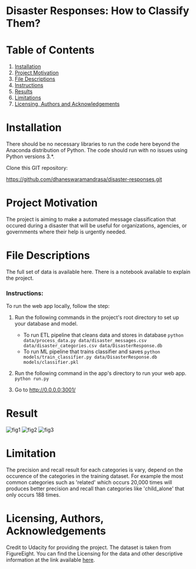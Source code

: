 # Disaster Responses: How to Classify Them?

# Table of Contents

1. [Installation](#ins)
2. [Project Motivation](#pro)
3. [File Descriptions](#fil)
4. [Instructions](#itr)
5. [Results](#res)
6. [Limitations](#lim)
7. [Licensing, Authors and Acknowledgements](#lic)

<a name="ins"></a>
# Installation

There should be no necessary libraries to run the code here beyond the Anaconda distribution of Python. The code should run with no issues using Python versions 3.*. 

Clone this GIT repository:

https://github.com/dhaneswaramandrasa/disaster-responses.git

<a name="pro"></a>
# Project Motivation

The project is aiming to make a automated message classification that occured during a disaster that will be useful for organizations, agencies, or governments where their help is urgently needed.

<a name="fil"></a>
# File Descriptions

The full set of data is available here. There is a notebook available to explain the project.

<a name="itr"></a>
### Instructions:

To run the web app locally, follow the step:

1. Run the following commands in the project's root directory to set up your database and model.

    - To run ETL pipeline that cleans data and stores in database
        `python data/process_data.py data/disaster_messages.csv data/disaster_categories.csv data/DisasterResponse.db`
    - To run ML pipeline that trains classifier and saves
        `python models/train_classifier.py data/DisasterResponse.db models/classifier.pkl`

2. Run the following command in the app's directory to run your web app.
    `python run.py`

3. Go to http://0.0.0.0:3001/

<a name="res"></a>
# Result
![fig1](https://github.com/dhaneswaramandrasa/disaster-responses/blob/master/fig1.png)
![fig2](https://github.com/dhaneswaramandrasa/disaster-responses/blob/master/fig2.png)
![fig3](https://github.com/dhaneswaramandrasa/disaster-responses/blob/master/fig3.png)

<a name="lim"></a>
# Limitation
The precision and recall result for each categories is vary, depend on the occurence of the categories in the training dataset. For example the most common categories such as 'related' which occurs 20,000 times will produces better precision and recall than categories like 'child_alone' that only occurs 188 times.

<a name="lic"></a>
# Licensing, Authors, Acknowledgements

Credit to Udacity for providing the project. The dataset is taken from FigureEight. You can find the Licensing for the data and other descriptive information at the link available [here](https://appen.com/). 
